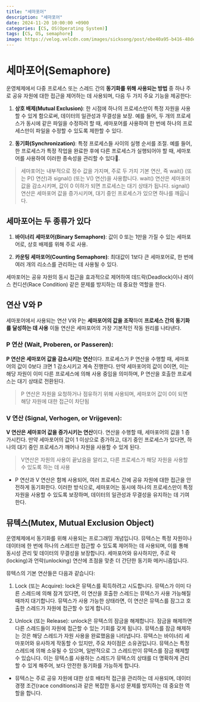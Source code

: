 ```yaml
---
title: "세마포어"
description: "세마포어"
date: 2024-11-20 10:00:00 +0900
categories: [CS, OS(Operating System)]
tags: [CS, OS, semaphore]
image: https://velog.velcdn.com/images/sicksong/post/ebe40a95-b416-48de-8917-fb21a5294547/image.png
---
```


# 세마포어(Semaphore)
운영체제에서 다중 프로세스 또는 스레드 간의 **동기화를 위해 사용되는 방법** 중 하나
주로 공유 자원에 대한 접근을 제어하는 데 사용되며, 다음 두 가지 주요 기능을 제공한다:

1. **상호 배제(Mutual Exclusion)**: 
한 시점에 하나의 프로세스만이 특정 자원을 사용할 수 있게 함으로써, 데이터의 일관성과 무결성을 보장. 예를 들어, 두 개의 프로세스가 동시에 같은 파일을 수정하려 할 때, 세마포어를 사용하여 한 번에 하나의 프로세스만이 파일을 수정할 수 있도록 제한할 수 있다.

2. **동기화(Synchronization)**: 특정 프로세스들 사이의 실행 순서를 조절. 예를 들어, 한 프로세스가 특정 작업을 완료한 후에 다른 프로세스가 실행되어야 할 때, 세마포어를 사용하여 이러한 종속성을 관리할 수 있다.

>세마포어는 내부적으로 정수 값을 가지며, 주로 두 가지 기본 연산, 즉 wait() (또는 P() 연산)과 signal() (또는 V() 연산)을 사용합니다. wait() 연산은 세마포어 값을 감소시키며, 값이 0 이하가 되면 프로세스는 대기 상태가 됩니다. signal() 연산은 세마포어 값을 증가시키며, 대기 중인 프로세스가 있으면 하나를 깨웁니다.

## 세마포어는 두 종류가 있다

1. **바이너리 세마포어(Binary Semaphore)**: 값이 0 또는 1만을 가질 수 있는 세마포어로, 상호 배제를 위해 주로 사용.

2. **카운팅 세마포어(Counting Semaphore)**: 최대값이 1보다 큰 세마포어로, 한 번에 여러 개의 리소스를 관리하는 데 사용될 수 있다.

세마포어는 공유 자원의 동시 접근을 효과적으로 제어하여 데드락(Deadlock)이나 레이스 컨디션(Race Condition) 같은 문제를 방지하는 데 중요한 역할을 한다.

## 연산 V와 P

세마포어에서 사용되는 연산 V와 P는 **세마포어의 값을 조작**하여 **프로세스 간의 동기화를 달성하는 데 사용**
이들 연산은 세마포어의 가장 기본적인 작동 원리를 나타낸다.

### P 연산 (Wait, Proberen, or Passeren):

**P 연산은 세마포어 값을 감소시키는 연산**이다. 프로세스가 P 연산을 수행할 때, 세마포어의 값이 0보다 크면 1 감소시키고 계속 진행한다.
만약 세마포어의 값이 0이면, 이는 해당 자원이 이미 다른 프로세스에 의해 사용 중임을 의미하며, P 연산을 호출한 프로세스는 대기 상태로 전환된다.
> P 연산은 자원을 요청하거나 점유하기 위해 사용되며, 세마포어 값이 0이 되면 해당 자원에 대한 접근이 차단됨

### V 연산 (Signal, Verhogen, or Vrijgeven):

**V 연산은 세마포어 값을 증가시키는 연산**이다. 연산을 수행할 때, 세마포어의 값을 1 증가시킨다.
만약 세마포어의 값이 1 이상으로 증가하고, 대기 중인 프로세스가 있다면, 하나의 대기 중인 프로세스가 깨어나 자원을 사용할 수 있게 된다.
> V연산은 자원의 사용이 끝났음을 알리고, 다른 프로세스가 해당 자원을 사용할 수 있도록 하는 데 사용

* P 연산과 V 연산은 함께 사용되어, 여러 프로세스 간에 공유 자원에 대한 접근을 안전하게 동기화한다. 이러한 방식으로, 세마포어는 동시에 하나의 프로세스만이 특정 자원을 사용할 수 있도록 보장하며, 데이터의 일관성과 무결성을 유지하는 데 기여한다.

## 뮤텍스(Mutex, Mutual Exclusion Object)
 운영체제에서 동기화를 위해 사용되는 프로그래밍 개념입니다. 뮤텍스는 특정 자원이나 데이터에 한 번에 하나의 스레드만 접근할 수 있도록 제어하는 데 사용되며, 이를 통해 동시성 관리 및 데이터의 무결성을 보장합니다. 세마포어와 유사하지만, 주로 락(locking)과 언락(unlocking) 연산에 초점을 맞춘 더 간단한 동기화 메커니즘입니다.

뮤텍스의 기본 연산들은 다음과 같습니다:

1. Lock (또는 Acquire):
lock은 뮤텍스를 획득하려고 시도합니다. 뮤텍스가 이미 다른 스레드에 의해 잠겨 있다면, 이 연산을 호출한 스레드는 뮤텍스가 사용 가능해질 때까지 대기합니다.
뮤텍스가 사용 가능한 상태라면, 이 연산은 뮤텍스를 잠그고 호출한 스레드가 자원에 접근할 수 있게 합니다.

2. Unlock (또는 Release):
unlock은 뮤텍스의 잠금을 해제합니다. 잠금을 해제하면 다른 스레드들이 자원에 접근할 수 있는 기회를 갖게 됩니다.
뮤텍스를 잠금 해제하는 것은 해당 스레드가 자원 사용을 완료했음을 나타냅니다.
뮤텍스는 바이너리 세마포어와 유사하게 작동할 수 있지만, 주요 차이점은 소유권입니다. 뮤텍스는 특정 스레드에 의해 소유될 수 있으며, 일반적으로 그 스레드만이 뮤텍스를 잠금 해제할 수 있습니다. 이는 뮤텍스를 사용하는 스레드가 뮤텍스의 상태를 더 명확하게 관리할 수 있게 해주어, 보다 안전한 동기화를 가능하게 합니다.

* 뮤텍스는 주로 공유 자원에 대한 상호 배타적 접근을 관리하는 데 사용되며, 데이터 경쟁 조건(race conditions)과 같은 복잡한 동시성 문제를 방지하는 데 중요한 역할을 합니다.






